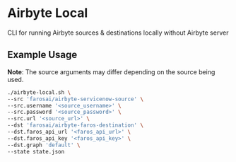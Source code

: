 # Airbyte Local

CLI for running Airbyte sources & destinations locally without Airbyte server

## Example Usage

**Note**: The source arguments may differ depending on the source being used.

```sh
./airbyte-local.sh \
--src 'farosai/airbyte-servicenow-source' \
--src.username '<source_username>' \
--src.password '<source_password>' \
--src.url '<source_url>' \
--dst 'farosai/airbyte-faros-destination' \
--dst.faros_api_url '<faros_api_url>' \
--dst.faros_api_key '<faros_api_key>' \
--dst.graph 'default' \
--state state.json
```

